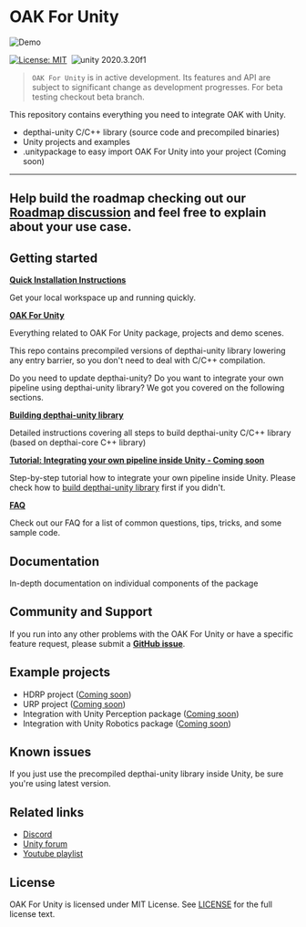 # OAK For Unity

![Demo](docs/img/depthai-unity-plugin-face-detector.gif)

[![License: MIT](https://img.shields.io/badge/License-MIT-green.svg)](https://opensource.org/licenses/MIT)&nbsp;
<img src="https://img.shields.io/badge/unity-2020.3.20f1-green.svg?style=flat-square" alt="unity 2020.3.20f1">
&nbsp;

> `OAK For Unity` is in active development. Its features and API are subject to significant change as development progresses. For beta testing checkout beta branch.


This repository contains everything you need to integrate OAK with Unity.
- depthai-unity C/C++ library (source code and precompiled binaries)
- Unity projects and examples
- .unitypackage to easy import OAK For Unity into your project (Coming soon)
---
Help build the roadmap checking out our **[Roadmap discussion](https://github.com/luxonis/depthai-unity/issues/1)** and feel free to explain about your use case.
---

## Getting started

**[Quick Installation Instructions]()**

Get your local workspace up and running quickly. 

**[OAK For Unity](OAKForUnity/README.md)**

Everything related to OAK For Unity package, projects and demo scenes.

This repo contains precompiled versions of depthai-unity library lowering any entry barrier, so you don't need to deal with C/C++ compilation.

Do you need to update depthai-unity? Do you want to integrate your own pipeline using depthai-unity library? We got you covered on the following sections.

**[Building depthai-unity library]()**

Detailed instructions covering all steps to build depthai-unity C/C++ library (based on depthai-core C++ library)

**[Tutorial: Integrating your own pipeline inside Unity - Coming soon](https://github.com/luxonis/depthai-unity)**

Step-by-step tutorial how to integrate your own pipeline inside Unity. Please check how to [build depthai-unity library]() first if you didn't.

**[FAQ](https://github.com/luxonis/depthai-unity)** 

Check out our FAQ for a list of common questions, tips, tricks, and some sample code.

## Documentation
In-depth documentation on individual components of the package

## Community and Support
If you run into any other problems with the OAK For Unity or have a specific feature request, please submit a **[GitHub issue](https://github.com/luxonis/depthai-unity/issues)**.

## Example projects

- HDRP project ([Coming soon](https://github.com/luxonis/depthai-unity))
- URP project ([Coming soon](https://github.com/luxonis/depthai-unity))
- Integration with Unity Perception package ([Coming soon](https://github.com/luxonis/depthai-unity))
- Integration with Unity Robotics package ([Coming soon](https://github.com/luxonis/depthai-unity))

## Known issues
If you just use the precompiled depthai-unity library inside Unity, be sure you're using latest version.


## Related links
- [Discord]()
- [Unity forum]()
- [Youtube playlist]()

## License
OAK For Unity is licensed under MIT License. See [LICENSE](LICENSE.md) for the full license text.